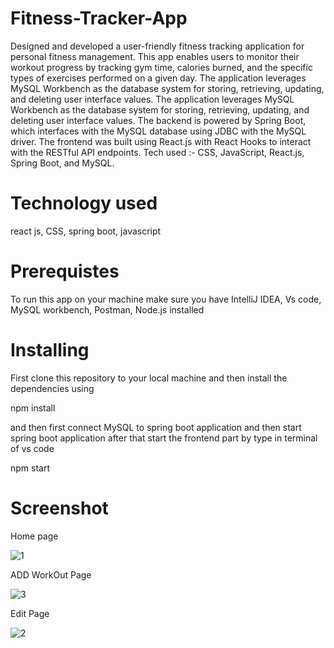 ﻿# Fitness-Tracker-App
Designed and developed a user-friendly fitness tracking application for personal fitness management.
This app enables users to monitor their workout progress by tracking gym time, calories burned, and the specific types of exercises performed on a given day.
The application leverages MySQL Workbench as the database system for storing, retrieving, updating, and deleting user interface values.
The application leverages MySQL Workbench as the database system for storing, retrieving, updating, and deleting user interface values.
The backend is powered by Spring Boot, which interfaces with the MySQL database using JDBC with the MySQL driver. 
The frontend was built using React.js with React Hooks to interact with the RESTful API endpoints.
Tech used :- CSS, JavaScript, React.js, Spring Boot, and MySQL.

# Technology used
react js,
CSS, 
spring boot,
javascript 

# Prerequistes
To run this app on your machine make sure you have IntelliJ IDEA, Vs code, MySQL workbench, Postman, Node.js installed

# Installing
First clone this repository to your local machine and then install the dependencies using

npm install

and then first connect MySQL to spring boot application and then start spring boot application after that start the frontend part by type in terminal of vs code

npm start

# Screenshot
Home page

![1](https://github.com/Chandra6388/Fitness-app/assets/113900034/d088d0b0-2e39-48bc-b482-2684a4b553f7)



ADD WorkOut Page

 ![3](https://github.com/Chandra6388/Fitness-app/assets/113900034/95ff1370-c0bf-4af9-b22d-a36125253043)



 Edit Page

![2](https://github.com/Chandra6388/Fitness-app/assets/113900034/e8bc44e0-f526-4e11-90f6-d116daffb7bb)


